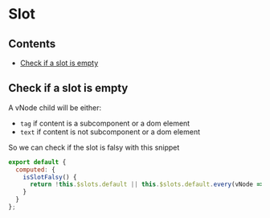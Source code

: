 # Slot

## Contents

 - [Check if a slot is empty](#check_if_a_slot_is_empty)

## <a name="check_if_a_slot_is_empty"></a>Check if a slot is empty

A vNode child will be either:
 - `tag` if content is a subcomponent or a dom element
 - `text` if content is not subcomponent or a dom element

So we can check if the slot is falsy with this snippet

```javascript
export default {
  computed: {
    isSlotFalsy() {
      return !this.$slots.default || this.$slots.default.every(vNode => !vNode.tag && !vNode.text);
    }
  }
};
```